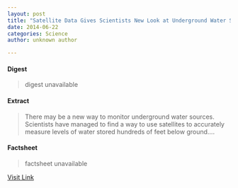 ```yaml
---
layout: post
title: "Satellite Data Gives Scientists New Look at Underground Water Sources"
date: 2014-06-22
categories: Science
author: unknown author

---
```



#### Digest
>digest unavailable

#### Extract
>There may be a new way to monitor underground water sources. Scientists have managed to find a way to use satellites to accurately measure levels of water stored hundreds of feet below ground....

#### Factsheet
>factsheet unavailable

[Visit Link](http://www.scienceworldreport.com/articles/15510/20140618/satellite-data-gives-scientists-new-look-underground-water-sources.htm)



